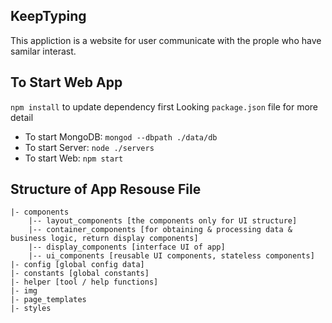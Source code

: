 ## KeepTyping 
This appliction is a website for user communicate with the prople who have samilar interast.

## To Start Web App
`npm install` to update dependency first
Looking `package.json` file for more detail 
* To start MongoDB: `mongod --dbpath ./data/db`
* To start Server: `node ./servers`
* To start Web: `npm start`


## Structure of App Resouse File
```
|- components
    |-- layout_components [the components only for UI structure] 
    |-- container_components [for obtaining & processing data & business logic, return display components]   
    |-- display_components [interface UI of app]
    |-- ui_components [reusable UI components, stateless components]
|- config [global config data]
|- constants [global constants]
|- helper [tool / help functions]
|- img
|- page_templates
|- styles 
```

